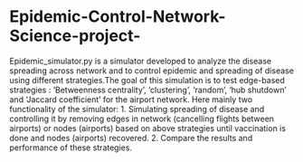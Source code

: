 # Epidemic-Control-Network-Science-project-
Epidemic_simulator.py is a simulator developed to analyze the disease spreading across network and to control epidemic and spreading of disease using different strategies.The goal of this simulation is to test edge-based strategies : ‘Betweenness centrality’, ‘clustering’, ‘random’, ‘hub shutdown’ and ‘Jaccard coefficient’ for the airport network. Here mainly two functionality of the simulator: 1. Simulating spreading of disease and controlling it by removing edges in network (cancelling flights between airports) or nodes (airports) based on above strategies until vaccination is done and nodes (airports) recovered. 2. Compare the results and performance of these strategies. 
